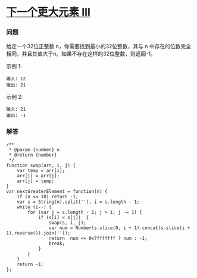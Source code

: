# [下一个更大元素 III](https://leetcode-cn.com/problems/next-greater-element-iii)

### 问题

给定一个32位正整数 n，你需要找到最小的32位整数，其与 n 中存在的位数完全相同，并且其值大于n。如果不存在这样的32位整数，则返回-1。

示例 1:

```
输入: 12
输出: 21
```
示例 2:

```
输入: 21
输出: -1
```

### 解答

```
/**
 * @param {number} n
 * @return {number}
 */
function swap(arr, i, j) {
    var temp = arr[i];
    arr[i] = arr[j];
    arr[j] = temp;
}
var nextGreaterElement = function(n) {
    if (n <= 10) return -1;
    var s = String(n).split(''), i = s.length - 1;
    while (i--) {
        for (var j = s.length - 1; j > i; j -= 1) {
            if (s[i] < s[j])  {
                swap(s, i, j);
                var num = Number(s.slice(0, i + 1).concat(s.slice(i + 1).reverse()).join(''));
                return  num <= 0x7fffffff ? num : -1;
                break;
            }
        }
    }
    return -1;
};
```